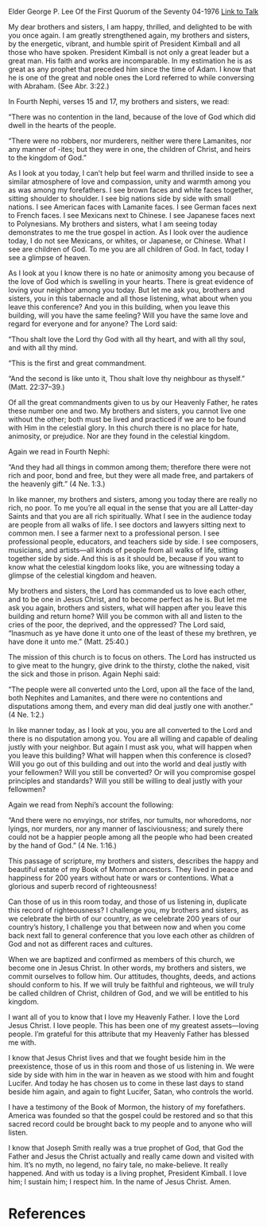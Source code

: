 Elder George P. Lee
Of the First Quorum of the Seventy
04-1976
[Link to Talk](https://www.churchofjesuschrist.org/study/general-conference/1976/04/but-they-were-in-one?lang=eng)

My dear brothers and sisters, I am happy, thrilled, and delighted to be with you once again. I am greatly strengthened again, my brothers and sisters, by the energetic, vibrant, and humble spirit of President Kimball and all those who have spoken. President Kimball is not only a great leader but a great man. His faith and works are incomparable. In my estimation he is as great as any prophet that preceded him since the time of Adam. I know that he is one of the great and noble ones the Lord referred to while conversing with Abraham. (See Abr. 3:22.)

In Fourth Nephi, verses 15 and 17, my brothers and sisters, we read:

“There was no contention in the land, because of the love of God which did dwell in the hearts of the people.

“There were no robbers, nor murderers, neither were there Lamanites, nor any manner of -ites; but they were in one, the children of Christ, and heirs to the kingdom of God.”

As I look at you today, I can’t help but feel warm and thrilled inside to see a similar atmosphere of love and compassion, unity and warmth among you as was among my forefathers. I see brown faces and white faces together, sitting shoulder to shoulder. I see big nations side by side with small nations. I see American faces with Lamanite faces. I see German faces next to French faces. I see Mexicans next to Chinese. I see Japanese faces next to Polynesians. My brothers and sisters, what I am seeing today demonstrates to me the true gospel in action. As I look over the audience today, I do not see Mexicans, or whites, or Japanese, or Chinese. What I see are children of God. To me you are all children of God. In fact, today I see a glimpse of heaven.

As I look at you I know there is no hate or animosity among you because of the love of God which is swelling in your hearts. There is great evidence of loving your neighbor among you today. But let me ask you, brothers and sisters, you in this tabernacle and all those listening, what about when you leave this conference? And you in this building, when you leave this building, will you have the same feeling? Will you have the same love and regard for everyone and for anyone? The Lord said:

“Thou shalt love the Lord thy God with all thy heart, and with all thy soul, and with all thy mind.

“This is the first and great commandment.

“And the second is like unto it, Thou shalt love thy neighbour as thyself.” (Matt. 22:37–39.)

Of all the great commandments given to us by our Heavenly Father, he rates these number one and two. My brothers and sisters, you cannot live one without the other; both must be lived and practiced if we are to be found with Him in the celestial glory. In this church there is no place for hate, animosity, or prejudice. Nor are they found in the celestial kingdom.

Again we read in Fourth Nephi:

“And they had all things in common among them; therefore there were not rich and poor, bond and free, but they were all made free, and partakers of the heavenly gift.” (4 Ne. 1:3.)

In like manner, my brothers and sisters, among you today there are really no rich, no poor. To me you’re all equal in the sense that you are all Latter-day Saints and that you are all rich spiritually. What I see in the audience today are people from all walks of life. I see doctors and lawyers sitting next to common men. I see a farmer next to a professional person. I see professional people, educators, and teachers side by side. I see composers, musicians, and artists—all kinds of people from all walks of life, sitting together side by side. And this is as it should be, because if you want to know what the celestial kingdom looks like, you are witnessing today a glimpse of the celestial kingdom and heaven.

My brothers and sisters, the Lord has commanded us to love each other, and to be one in Jesus Christ, and to become perfect as he is. But let me ask you again, brothers and sisters, what will happen after you leave this building and return home? Will you be common with all and listen to the cries of the poor, the deprived, and the oppressed? The Lord said, “Inasmuch as ye have done it unto one of the least of these my brethren, ye have done it unto me.” (Matt. 25:40.)

The mission of this church is to focus on others. The Lord has instructed us to give meat to the hungry, give drink to the thirsty, clothe the naked, visit the sick and those in prison. Again Nephi said:

“The people were all converted unto the Lord, upon all the face of the land, both Nephites and Lamanites, and there were no contentions and disputations among them, and every man did deal justly one with another.” (4 Ne. 1:2.)

In like manner today, as I look at you, you are all converted to the Lord and there is no disputation among you. You are all willing and capable of dealing justly with your neighbor. But again I must ask you, what will happen when you leave this building? What will happen when this conference is closed? Will you go out of this building and out into the world and deal justly with your fellowmen? Will you still be converted? Or will you compromise gospel principles and standards? Will you still be willing to deal justly with your fellowmen?

Again we read from Nephi’s account the following:

“And there were no envyings, nor strifes, nor tumults, nor whoredoms, nor lyings, nor murders, nor any manner of lasciviousness; and surely there could not be a happier people among all the people who had been created by the hand of God.” (4 Ne. 1:16.)

This passage of scripture, my brothers and sisters, describes the happy and beautiful estate of my Book of Mormon ancestors. They lived in peace and happiness for 200 years without hate or wars or contentions. What a glorious and superb record of righteousness!

Can those of us in this room today, and those of us listening in, duplicate this record of righteousness? I challenge you, my brothers and sisters, as we celebrate the birth of our country, as we celebrate 200 years of our country’s history, I challenge you that between now and when you come back next fall to general conference that you love each other as children of God and not as different races and cultures.

When we are baptized and confirmed as members of this church, we become one in Jesus Christ. In other words, my brothers and sisters, we commit ourselves to follow him. Our attitudes, thoughts, deeds, and actions should conform to his. If we will truly be faithful and righteous, we will truly be called children of Christ, children of God, and we will be entitled to his kingdom.

I want all of you to know that I love my Heavenly Father. I love the Lord Jesus Christ. I love people. This has been one of my greatest assets—loving people. I’m grateful for this attribute that my Heavenly Father has blessed me with.

I know that Jesus Christ lives and that we fought beside him in the preexistence, those of us in this room and those of us listening in. We were side by side with him in the war in heaven as we stood with him and fought Lucifer. And today he has chosen us to come in these last days to stand beside him again, and again to fight Lucifer, Satan, who controls the world.

I have a testimony of the Book of Mormon, the history of my forefathers. America was founded so that the gospel could be restored and so that this sacred record could be brought back to my people and to anyone who will listen.

I know that Joseph Smith really was a true prophet of God, that God the Father and Jesus the Christ actually and really came down and visited with him. It’s no myth, no legend, no fairy tale, no make-believe. It really happened. And with us today is a living prophet, President Kimball. I love him; I sustain him; I respect him. In the name of Jesus Christ. Amen.

# References
